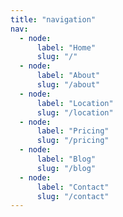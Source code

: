 ```yaml
---
title: "navigation"
nav:
  - node:
      label: "Home"
      slug: "/"
  - node:
      label: "About"
      slug: "/about"
  - node:
      label: "Location"
      slug: "/location"
  - node:
      label: "Pricing"
      slug: "/pricing"
  - node:
      label: "Blog"
      slug: "/blog"
  - node:
      label: "Contact"
      slug: "/contact"
---
```


